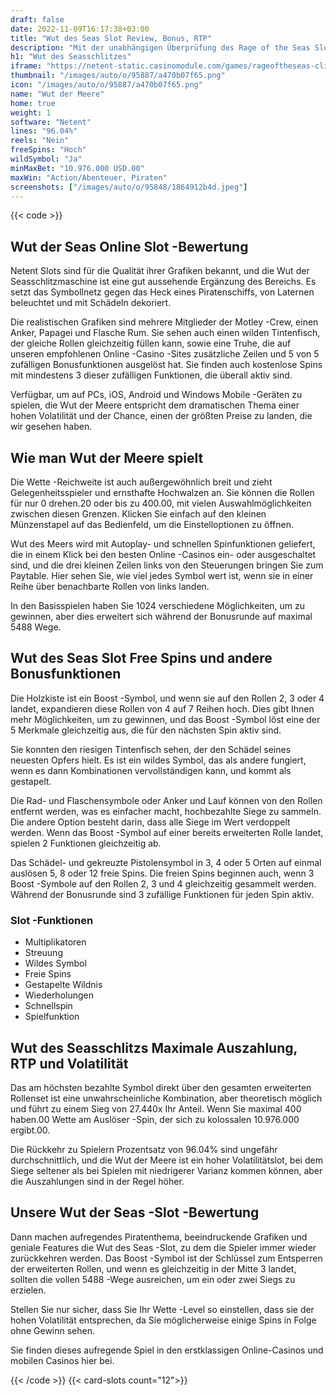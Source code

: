 ```yaml
---
draft: false
date: 2022-11-09T16:17:38+03:00
title: "Wut des Seas Slot Review, Bonus, RTP"
description: "Mit der unabhängigen Überprüfung des Rage of the Seas Slot von Netent können Sie kostenlos oder echtes Geld spielen und hier einen Bonus erhalten!"
h1: "Wut des Seasschlitzes"
iframe: "https://netent-static.casinomodule.com/games/rageoftheseas-client/game/rageoftheseas-client.xhtml?launchType=iframe&iframeSandbox=allow-scripts%20allow-popups%20allow-popups-to-escape-sandbox%20allow-top-navigation%20allow-top-navigation-by-user-activation%20allow-same-origin%20allow-forms%20allow-pointer-lock&applicationType=browser&gameId=rageoftheseas_not_mobile&server=https%3A%2F%2Fnetent-game.casinomodule.com%2F&lang=en&sessId=DEMO-5799062077-EUR&operatorId=netent&statisticEndpointURL=https://gcl-int.netentcdn.com/gcs/reportData&logsId=713c99f6-4c5a-461c-87e7-758633963215&loadStarted=1603801399381&giOperatorConfig=%7B%22staticServer%22%3A%22https%3A%2F%2Fnetent-static.casinomodule.com%2F%22%2C%22targetElement%22%3A%22netentgame%22%2C%22launchType%22%3A%22iframe%22%2C%22iframeSandbox%22%3A%22allow-scripts%20allow-popups%20allow-popups-to-escape-sandbox%20allow-top-navigation%20allow-top-navigation-by-user-activation%20allow-same-origin%20allow-forms%20allow-pointer-lock%22%2C%22applicationType%22%3A%22browser%22%2C%22gameId%22%3A%22rageoftheseas_not_mobile%22%2C%22server%22%3A%22https%3A%2F%2Fnetent-game.casinomodule.com%2F%22%2C%22lang%22%3A%22en%22%2C%22sessId%22%3A%22DEMO-5799062077-EUR%22%2C%22operatorId%22%3A%22netent%22%7D&casinourl=https://games.netent.com"
thumbnail: "/images/auto/o/95887/a470b07f65.png"
icon: "/images/auto/o/95887/a470b07f65.png"
name: "Wut der Meere"
home: true
weight: 1
software: "Netent"
lines: "96.04%"
reels: "Nein"
freeSpins: "Hoch"
wildSymbol: "Ja"
minMaxBet: "10.976.000 USD.00"
maxWin: "Action/Abenteuer, Piraten"
screenshots: ["/images/auto/o/95848/1864912b4d.jpeg"]
---
```


{{< code >}}<h2>Wut der Seas Online Slot -Bewertung</h2><p>Netent Slots sind für die Qualität ihrer Grafiken bekannt, und die Wut der Seasschlitzmaschine ist eine gut aussehende Ergänzung des Bereichs. Es setzt das Symbollnetz gegen das Heck eines Piratenschiffs, von Laternen beleuchtet und mit Schädeln dekoriert.</p><p>Die realistischen Grafiken sind mehrere Mitglieder der Motley -Crew, einen Anker, Papagei und Flasche Rum. Sie sehen auch einen wilden Tintenfisch, der gleiche Rollen gleichzeitig füllen kann, sowie eine Truhe, die auf unseren empfohlenen Online -Casino -Sites zusätzliche Zeilen und 5 von 5 zufälligen Bonusfunktionen ausgelöst hat. Sie finden auch kostenlose Spins mit mindestens 3 dieser zufälligen Funktionen, die überall aktiv sind.</p><p>Verfügbar, um auf PCs, iOS, Android und Windows Mobile -Geräten zu spielen, die Wut der Meere entspricht dem dramatischen Thema einer hohen Volatilität und der Chance, einen der größten Preise zu landen, die wir gesehen haben.</p><h2>Wie man Wut der Meere spielt</h2><p>Die Wette -Reichweite ist auch außergewöhnlich breit und zieht Gelegenheitsspieler und ernsthafte Hochwalzen an. Sie können die Rollen für nur 0 drehen.20 oder bis zu 400.00, mit vielen Auswahlmöglichkeiten zwischen diesen Grenzen. Klicken Sie einfach auf den kleinen Münzenstapel auf das Bedienfeld, um die Einstelloptionen zu öffnen.</p><p>Wut des Meers wird mit Autoplay- und schnellen Spinfunktionen geliefert, die in einem Klick bei den besten Online -Casinos ein- oder ausgeschaltet sind, und die drei kleinen Zeilen links von den Steuerungen bringen Sie zum Paytable. Hier sehen Sie, wie viel jedes Symbol wert ist, wenn sie in einer Reihe über benachbarte Rollen von links landen.</p><p>In den Basisspielen haben Sie 1024 verschiedene Möglichkeiten, um zu gewinnen, aber dies erweitert sich während der Bonusrunde auf maximal 5488 Wege.</p><h2>Wut des Seas Slot Free Spins und andere Bonusfunktionen</h2><p>Die Holzkiste ist ein Boost -Symbol, und wenn sie auf den Rollen 2, 3 oder 4 landet, expandieren diese Rollen von 4 auf 7 Reihen hoch. Dies gibt Ihnen mehr Möglichkeiten, um zu gewinnen, und das Boost -Symbol löst eine der 5 Merkmale gleichzeitig aus, die für den nächsten Spin aktiv sind.</p><p>Sie konnten den riesigen Tintenfisch sehen, der den Schädel seines neuesten Opfers hielt. Es ist ein wildes Symbol, das als andere fungiert, wenn es dann Kombinationen vervollständigen kann, und kommt als gestapelt.</p><p>Die Rad- und Flaschensymbole oder Anker und Lauf können von den Rollen entfernt werden, was es einfacher macht, hochbezahlte Siege zu sammeln. Die andere Option besteht darin, dass alle Siege im Wert verdoppelt werden. Wenn das Boost -Symbol auf einer bereits erweiterten Rolle landet, spielen 2 Funktionen gleichzeitig ab.</p><p>Das Schädel- und gekreuzte Pistolensymbol in 3, 4 oder 5 Orten auf einmal auslösen 5, 8 oder 12 freie Spins. Die freien Spins beginnen auch, wenn 3 Boost -Symbole auf den Rollen 2, 3 und 4 gleichzeitig gesammelt werden. Während der Bonusrunde sind 3 zufällige Funktionen für jeden Spin aktiv.</p><h3>
Slot -Funktionen</h3><ul>
<li></span>
Multiplikatoren</li>
<li></span>
Streuung</li>
<li></span>
Wildes Symbol</li>
<li></span>
Freie Spins</li>
<li></span>
Gestapelte Wildnis</li>
<li></span>
Wiederholungen</li>
<li></span>
Schnellspin</li>
<li></span>
Spielfunktion</li></ul><h2>Wut des Seasschlitzs Maximale Auszahlung, RTP und Volatilität</h2><p>Das am höchsten bezahlte Symbol direkt über den gesamten erweiterten Rollenset ist eine unwahrscheinliche Kombination, aber theoretisch möglich und führt zu einem Sieg von 27.440x Ihr Anteil. Wenn Sie maximal 400 haben.00 Wette am Auslöser -Spin, der sich zu kolossalen 10.976.000 ergibt.00.</p><p>Die Rückkehr zu Spielern Prozentsatz von 96.04% sind ungefähr durchschnittlich, und die Wut der Meere ist ein hoher Volatilitätslot, bei dem Siege seltener als bei Spielen mit niedrigerer Varianz kommen können, aber die Auszahlungen sind in der Regel höher.</p><h2>Unsere Wut der Seas -Slot -Bewertung</h2><p>Dann machen aufregendes Piratenthema, beeindruckende Grafiken und geniale Features die Wut des Seas -Slot, zu dem die Spieler immer wieder zurückkehren werden. Das Boost -Symbol ist der Schlüssel zum Entsperren der erweiterten Rollen, und wenn es gleichzeitig in der Mitte 3 landet, sollten die vollen 5488 -Wege ausreichen, um ein oder zwei Siegs zu erzielen.</p><p>Stellen Sie nur sicher, dass Sie Ihr Wette -Level so einstellen, dass sie der hohen Volatilität entsprechen, da Sie möglicherweise einige Spins in Folge ohne Gewinn sehen.</p><p>Sie finden dieses aufregende Spiel in den erstklassigen Online-Casinos und mobilen Casinos hier bei.</p>{{< /code >}}
{{< card-slots count="12">}}